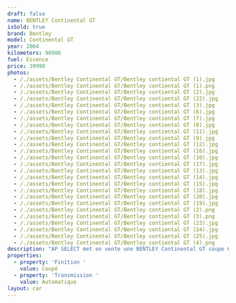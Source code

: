 ```yaml
---
draft: false
name: BENTLEY Continental GT
isSold: true
brand: Bentley
model: Continental GT
year: 2004
kilometers: 98900
fuel: Essence
price: 39990
photos:
  - /./assets/Bentley Continental GT/Bentley contiental GT (1).jpg
  - /./assets/Bentley Continental GT/Bentley contiental GT (1).png
  - /./assets/Bentley Continental GT/Bentley contiental GT (2).jpg
  - /./assets/Bentley Continental GT/Bentley contiental GT (22).jpg
  - /./assets/Bentley Continental GT/Bentley contiental GT (3).jpg
  - /./assets/Bentley Continental GT/Bentley contiental GT (6).jpg
  - /./assets/Bentley Continental GT/Bentley contiental GT (7).jpg
  - /./assets/Bentley Continental GT/Bentley contiental GT (8).jpg
  - /./assets/Bentley Continental GT/Bentley contiental GT (11).jpg
  - /./assets/Bentley Continental GT/Bentley contiental GT (9).jpg
  - /./assets/Bentley Continental GT/Bentley contiental GT (12).jpg
  - /./assets/Bentley Continental GT/Bentley contiental GT (16).jpg
  - /./assets/Bentley Continental GT/Bentley contiental GT (10).jpg
  - /./assets/Bentley Continental GT/Bentley contiental GT (17).jpg
  - /./assets/Bentley Continental GT/Bentley contiental GT (13).jpg
  - /./assets/Bentley Continental GT/Bentley contiental GT (14).jpg
  - /./assets/Bentley Continental GT/Bentley contiental GT (15).jpg
  - /./assets/Bentley Continental GT/Bentley contiental GT (18).jpg
  - /./assets/Bentley Continental GT/Bentley contiental GT (20).jpg
  - /./assets/Bentley Continental GT/Bentley contiental GT (19).jpg
  - /./assets/Bentley Continental GT/Bentley contiental GT (2).png
  - /./assets/Bentley Continental GT/Bentley contiental GT (3).png
  - /./assets/Bentley Continental GT/Bentley contiental GT (23).jpg
  - /./assets/Bentley Continental GT/Bentley contiental GT (24).jpg
  - /./assets/Bentley Continental GT/Bentley contiental GT (25).jpg
  - /./assets/Bentley Continental GT/Bentley contiental GT (4).png
description: "AP SELECT met en vente une BENTLEY Continental GT coupe 6.0 W12 560cv quattro\n\nModèle du 02/2004 avec 99000km\n\nCouleur Cypress gris metallic, intérieur cuir cognac\n\nCarte grise française \U0001F1EB\U0001F1F7\n\nLe véhicule est en parfait état avec carnet complet et historique suivi.\n\nPneus et freins en bon état.\n\nUn nouveau service sera fait pour la vente.\n\nÉquipements et options :\n- Boîte Auto 6\n- Jantes 19 pouces MULLINER\n- Suspensions pneumatique\n- Horloge Breitling\n- Phares Xenons\n- Sellerie cuir\n- Sièges chauffants et ventilés\n- Keyless démarrage sans clés\n- Téléphone d’époque dans l’accoudoir\n- Réglages Lombaires électriques\n- Navigation\n- Affichage multifonctions\n- Climatisation bi zone\n- Éclairage et essuie-glaces automatique\n- Rétroviseurs int / ext Electrochrome\n- Éclairage d’ambiance\n\nDisponible et visible sur RDV pour acheteur sérieux.\n\nRéalisation des démarches d'immatriculation.\n\nAP SELECT c'est des solutions de courtage et conciergerie sur mesure pour profiter librement de sa passion et de son patrimoine.\n\nPrenez le volant, AP SELECT s'occupe du reste."
properties:
  - property: 'Finition '
    value: Coupé
  - property: 'Transmission '
    value: Automatique
layout: car
---
```


